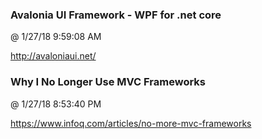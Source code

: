 ﻿

### Avalonia UI Framework - WPF for .net core
@ 1/27/18 9:59:08 AM

http://avaloniaui.net/



### Why I No Longer Use MVC Frameworks
@ 1/27/18 8:53:40 PM

https://www.infoq.com/articles/no-more-mvc-frameworks


